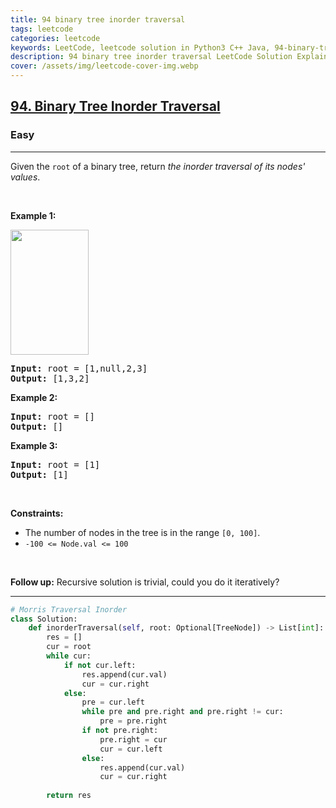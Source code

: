 ```yaml
---
title: 94 binary tree inorder traversal
tags: leetcode
categories: leetcode
keywords: LeetCode, leetcode solution in Python3 C++ Java, 94-binary-tree-inorder-traversal solution
description: 94 binary tree inorder traversal LeetCode Solution Explained
cover: /assets/img/leetcode-cover-img.webp
---
```



<h2><a href="https://leetcode.com/problems/binary-tree-inorder-traversal/">94. Binary Tree Inorder Traversal</a></h2><h3>Easy</h3><hr><div><p>Given the <code>root</code> of a binary tree, return <em>the inorder traversal of its nodes' values</em>.</p>

<p>&nbsp;</p>
<p><strong>Example 1:</strong></p>
<img alt="" src="https://assets.leetcode.com/uploads/2020/09/15/inorder_1.jpg" style="width: 125px; height: 200px;">
<pre><strong>Input:</strong> root = [1,null,2,3]
<strong>Output:</strong> [1,3,2]
</pre>

<p><strong>Example 2:</strong></p>

<pre><strong>Input:</strong> root = []
<strong>Output:</strong> []
</pre>

<p><strong>Example 3:</strong></p>

<pre><strong>Input:</strong> root = [1]
<strong>Output:</strong> [1]
</pre>

<p>&nbsp;</p>
<p><strong>Constraints:</strong></p>

<ul>
	<li>The number of nodes in the tree is in the range <code>[0, 100]</code>.</li>
	<li><code>-100 &lt;= Node.val &lt;= 100</code></li>
</ul>

<p>&nbsp;</p>
<strong>Follow up:</strong> Recursive solution is trivial, could you do it iteratively?</div>

---




```python
# Morris Traversal Inorder
class Solution:
    def inorderTraversal(self, root: Optional[TreeNode]) -> List[int]:
        res = []
        cur = root
        while cur:
            if not cur.left:
                res.append(cur.val)
                cur = cur.right
            else:
                pre = cur.left
                while pre and pre.right and pre.right != cur:
                    pre = pre.right
                if not pre.right:
                    pre.right = cur
                    cur = cur.left
                else:
                    res.append(cur.val)
                    cur = cur.right
        
        return res
```
